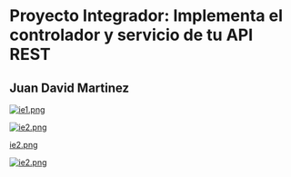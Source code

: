 # Proyecto Integrador: Implementa el controlador y servicio de tu API REST
## Juan David Martinez

[![ie1.png](https://i.postimg.cc/ZqT67nYg/ie1.png)](https://postimg.cc/LJbqhH1B)

[![ie2.png](https://i.postimg.cc/zDWSG9Qx/ie2.png)](https://postimg.cc/c6x8D503)

[ie2.png](https://postimg.cc/c6x8D503)

[![ie2.png](https://i.postimg.cc/zDWSG9Qx/ie2.png)](https://postimg.cc/c6x8D503)
